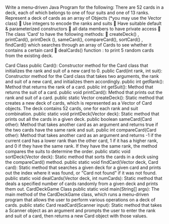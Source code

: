 Write a menu-driven Java Program for the following:
There are 52 cards in a deck, each of which belongs to one of four suits and one of 13 ranks. Represent a deck of cards as an array of Objects (*you may use the Vector class)
 Use integers to encode the ranks and suits
 Have suitable default &amp; parameterized constructors
 all data members to have private access
 The class ‘Card’ to have the following methods:
 createDeck() , printCard(), printDeck (), sameCard(),
compareCard(), sortCard() , findCard() which searches through an array of Cards to see whether it contains a certain card
 dealCards() function : to print 5 random cards from the existing deck.


Card Class
public Card(): Constructor method for the Card class that initializes the rank and suit of a new card to 0.
public Card(int rank, int suit): Constructor method for the Card class that takes two arguments, the rank and suit of a new card, and initializes them accordingly.
public int getRank(): Method that returns the rank of a card.
public int getSuit(): Method that returns the suit of a card.
public void printCard(): Method that prints out the rank and suit of a card.
public static Vector<Card> createDeck(): Static method that creates a new deck of cards, which is represented as a Vector of Card objects. The deck contains 52 cards, one for each rank and suit combination.
public static void printDeck(Vector<Card> deck): Static method that prints out all the cards in a given deck.
public boolean sameCard(Card other): Method that takes another card as an argument and returns true if the two cards have the same rank and suit.
public int compareCard(Card other): Method that takes another card as an argument and returns -1 if the current card has a lower rank than the other card, 1 if it has a higher rank, and 0 if they have the same rank. If they have the same rank, the method compares the suits to determine the order.
public static void sortDeck(Vector<Card> deck): Static method that sorts the cards in a deck using the compareCard() method.
public static void findCard(Vector<Card> deck, Card card): Static method that searches a given deck for a given card and prints out the index where it was found, or "Card not found" if it was not found.
public static void dealCards(Vector<Card> deck, int numCards): Static method that deals a specified number of cards randomly from a given deck and prints them out.
CardDeckGame Class
public static void main(String[] args): The main method of the CardDeckGame class, which runs a menu-driven program that allows the user to perform various operations on a deck of cards.
public static Card readCard(Scanner input): Static method that takes a Scanner object as an argument and prompts the user to enter the rank and suit of a card, then returns a new Card object with those values.
